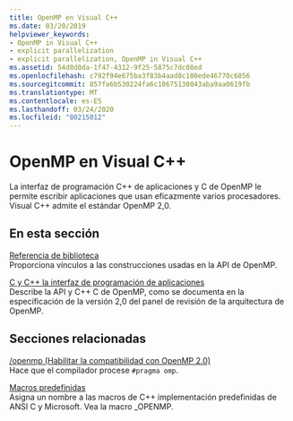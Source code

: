 ```yaml
---
title: OpenMP en Visual C++
ms.date: 03/20/2019
helpviewer_keywords:
- OpenMP in Visual C++
- explicit parallelization
- explicit parallelization, OpenMP in Visual C++
ms.assetid: 54d8d0da-1f47-4312-9f25-5875c7dc08ed
ms.openlocfilehash: c792f94e675ba3f83b4aad8c180ede46770c6856
ms.sourcegitcommit: 857fa6b530224fa6c18675138043aba9aa0619fb
ms.translationtype: MT
ms.contentlocale: es-ES
ms.lasthandoff: 03/24/2020
ms.locfileid: "80215012"
---
```

# <a name="openmp-in-visual-c"></a>OpenMP en Visual C++

La interfaz de programación C++ de aplicaciones y C de OpenMP le permite escribir aplicaciones que usan eficazmente varios procesadores. Visual C++ admite el estándar OpenMP 2,0.

## <a name="in-this-section"></a>En esta sección

[Referencia de biblioteca](../../parallel/openmp/reference/openmp-library-reference.md)<br/>
Proporciona vínculos a las construcciones usadas en la API de OpenMP.

[C y C++ la interfaz de programación de aplicaciones](../../parallel/openmp/openmp-c-and-cpp-application-program-interface.md)<br/>
Describe la API y C++ C de OpenMP, como se documenta en la especificación de la versión 2,0 del panel de revisión de la arquitectura de OpenMP.

## <a name="related-sections"></a>Secciones relacionadas

[/openmp (Habilitar la compatibilidad con OpenMP 2.0)](../../build/reference/openmp-enable-openmp-2-0-support.md)<br/>
Hace que el compilador procese `#pragma omp`.

[Macros predefinidas](../../preprocessor/predefined-macros.md)<br/>
Asigna un nombre a las macros de C++ implementación predefinidas de ANSI C y Microsoft. Vea la macro _OPENMP.
